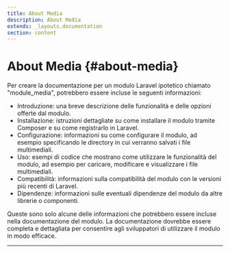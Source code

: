 ```yaml
---
title: About Media
description: About Media
extends: _layouts.documentation
section: content
---
```


# About Media {#about-media}

Per creare la documentazione per un modulo Laravel ipotetico chiamato "module_media", potrebbero essere incluse le seguenti informazioni:

- Introduzione: una breve descrizione delle funzionalità e delle opzioni offerte dal modulo.
- Installazione: istruzioni dettagliate su come installare il modulo tramite Composer e su come registrarlo in Laravel.
- Configurazione: informazioni su come configurare il modulo, ad esempio specificando le directory in cui verranno salvati i file multimediali.
- Uso: esempi di codice che mostrano come utilizzare le funzionalità del modulo, ad esempio per caricare, modificare e visualizzare i file multimediali.
- Compatibilità: informazioni sulla compatibilità del modulo con le versioni più recenti di Laravel.
- Dipendenze: informazioni sulle eventuali dipendenze del modulo da altre librerie o componenti.

Queste sono solo alcune delle informazioni che potrebbero essere incluse nella documentazione del modulo. La documentazione dovrebbe essere completa e dettagliata per consentire agli sviluppatori di utilizzare il modulo in modo efficace.


-------------